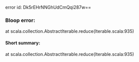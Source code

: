 error id: Dk5rEHrNNGhUdCmQqi287w==
### Bloop error:

at scala.collection.AbstractIterable.reduce(Iterable.scala:935)
#### Short summary: 

at scala.collection.AbstractIterable.reduce(Iterable.scala:935)